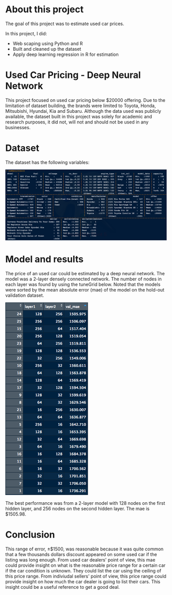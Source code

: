 # About this project

The goal of this project was to estimate used car prices.

In this project, I did:
- Web scaping using Python and R
- Built and cleaned up the dataset
- Apply deep learning regression in R for estimation

# Used Car Pricing - Deep Neural Network 

This project focused on used car pricing below $20000 offering. Due to the limitation of dataset building, the brands were limited to Toyota, Honda, Mitsubishi, Hyundai, Kia and Subaru. Although the data used was publicly available, the dataset built in this project was solely for academic and research purposes, it did not, will not and should not be used in any businesses.

# Dataset

The dataset has the following variables:

![Summary of variables](variables_summary.png)

# Model and results

The price of an used car could be estimated by a deep neural network. The model was a 2-layer densely connected network. The number of nodes in each layer was found by using the tuneGrid below. Noted that the models were sorted by the mean absolute error (mae) of the model on the hold-out validation dataset.

![tuneGrid of 2-layer densely connected network](tuneGrid.png)

The best performance was from a 2-layer model with 128 nodes on the first hidden layer, and 256 nodes on the second hidden layer. The mae is $1505.98. 

# Conclusion

This range of error, ±$1500, was reasonable because it was quite common that a few thousands dollars discount appeared on some used car if the listing was long enough. From used car dealers' point of view, this mae could provide insight on what is the reasonable price range for a certain car if the car condition is unknown. They could list the car using the ceiling of this price range. From indiviudal sellers' point of view, this price range could provide insight on how much the car dealer is going to list their cars. This insight could be a useful reference to get a good deal.
